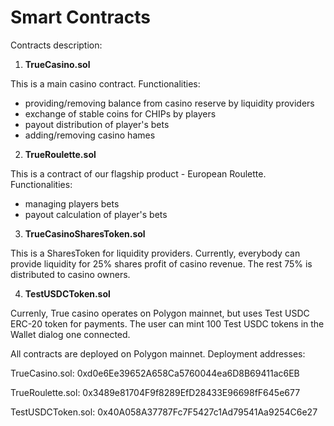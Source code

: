 # Smart Contracts

Contracts description:

1. **TrueCasino.sol**

This is a main casino contract. Functionalities: 
- providing/removing balance from casino reserve by liquidity providers
- exchange of stable coins for CHIPs by players
- payout distribution of player's bets
- adding/removing casino hames 

2. **TrueRoulette.sol**

This is a contract of our flagship product - European Roulette. Functionalities:
- managing players bets
- payout calculation of player's bets

3. **TrueCasinoSharesToken.sol**

This is a SharesToken for liquidity providers. Currently, everybody can provide liquidity for 25% shares profit of casino revenue. The rest 75% is distributed to casino owners.

4. **TestUSDCToken.sol**

Currenly, True casino operates on Polygon mainnet, but uses Test USDC ERC-20 token for payments. The user can mint 100 Test USDC tokens in the Wallet dialog one connected.

All contracts are deployed on Polygon mainnet. Deployment addresses:

TrueCasino.sol: 0xd0e6Ee39652A658Ca5760044ea6D8B69411ac6EB

TrueRoulette.sol: 0x3489e81704F9f8289EfD28433E96698fF645e677

TestUSDCToken.sol: 0x40A058A37787Fc7F5427c1Ad79541Aa9254C6e27
